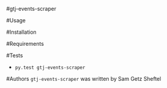 #gtj-events-scraper

#Usage

#Installation

#Requirements

#Tests
- `py.test gtj-events-scraper`

#Authors
`gtj-events-scraper` was written by Sam Getz Sheftel
